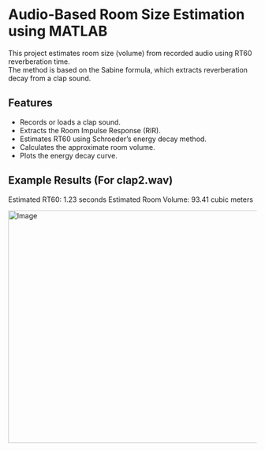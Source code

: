# Audio-Based Room Size Estimation using MATLAB
This project estimates room size (volume) from recorded audio using RT60 reverberation time.  
The method is based on the Sabine formula, which extracts reverberation decay from a clap sound.

## Features
* Records or loads a clap sound.
* Extracts the Room Impulse Response (RIR).
* Estimates RT60 using Schroeder’s energy decay method.
* Calculates the approximate room volume.
* Plots the energy decay curve.

## Example Results (For clap2.wav)
Estimated RT60: 1.23 seconds
Estimated Room Volume: 93.41 cubic meters

<img width="751" height="472" alt="Image" src="https://github.com/user-attachments/assets/9b642546-36fe-4f10-9704-b94b6ce608b2" />
